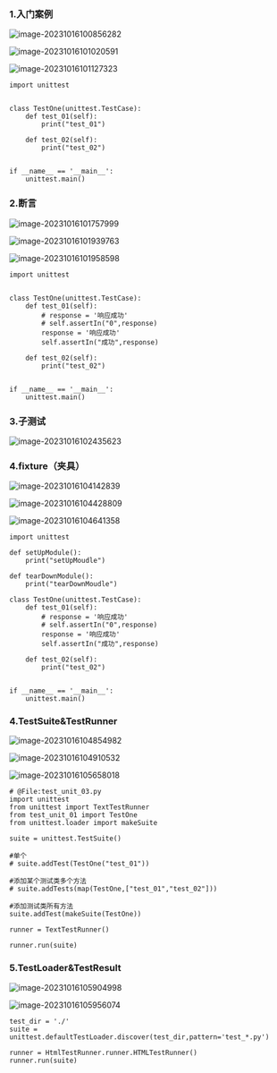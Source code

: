 ### 1.入门案例

![image-20231016100856282](C:\Users\林伟腾\AppData\Roaming\Typora\typora-user-images\image-20231016100856282.png)

![image-20231016101020591](C:\Users\林伟腾\AppData\Roaming\Typora\typora-user-images\image-20231016101020591.png)

![image-20231016101127323](C:\Users\林伟腾\AppData\Roaming\Typora\typora-user-images\image-20231016101127323.png)

```
import unittest


class TestOne(unittest.TestCase):
    def test_01(self):
        print("test_01")

    def test_02(self):
        print("test_02")


if __name__ == '__main__':
    unittest.main()
```



### 2.断言

![image-20231016101757999](C:\Users\林伟腾\AppData\Roaming\Typora\typora-user-images\image-20231016101757999.png)

![image-20231016101939763](C:\Users\林伟腾\AppData\Roaming\Typora\typora-user-images\image-20231016101939763.png)

![image-20231016101958598](C:\Users\林伟腾\AppData\Roaming\Typora\typora-user-images\image-20231016101958598.png)

```
import unittest


class TestOne(unittest.TestCase):
    def test_01(self):
        # response = '响应成功'
        # self.assertIn("0",response)
        response = '响应成功'
        self.assertIn("成功",response)

    def test_02(self):
        print("test_02")


if __name__ == '__main__':
    unittest.main()
```

### 3.子测试

![image-20231016102435623](C:\Users\林伟腾\AppData\Roaming\Typora\typora-user-images\image-20231016102435623.png)

### 4.fixture（夹具）

![image-20231016104142839](C:\Users\林伟腾\AppData\Roaming\Typora\typora-user-images\image-20231016104142839.png)

![image-20231016104428809](C:\Users\林伟腾\AppData\Roaming\Typora\typora-user-images\image-20231016104428809.png)

![image-20231016104641358](C:\Users\林伟腾\AppData\Roaming\Typora\typora-user-images\image-20231016104641358.png)

```
import unittest

def setUpModule():
    print("setUpMoudle")

def tearDownModule():
    print("tearDownMoudle")
    
class TestOne(unittest.TestCase):
    def test_01(self):
        # response = '响应成功'
        # self.assertIn("0",response)
        response = '响应成功'
        self.assertIn("成功",response)

    def test_02(self):
        print("test_02")


if __name__ == '__main__':
    unittest.main()
```

### 4.TestSuite&TestRunner

![image-20231016104854982](C:\Users\林伟腾\AppData\Roaming\Typora\typora-user-images\image-20231016104854982.png)

![image-20231016104910532](C:\Users\林伟腾\AppData\Roaming\Typora\typora-user-images\image-20231016104910532.png)

![image-20231016105658018](C:\Users\林伟腾\AppData\Roaming\Typora\typora-user-images\image-20231016105658018.png)

```
# @File:test_unit_03.py
import unittest
from unittest import TextTestRunner
from test_unit_01 import TestOne
from unittest.loader import makeSuite

suite = unittest.TestSuite()

#单个
# suite.addTest(TestOne("test_01"))

#添加某个测试类多个方法
# suite.addTests(map(TestOne,["test_01","test_02"]))

#添加测试类所有方法
suite.addTest(makeSuite(TestOne))

runner = TextTestRunner()

runner.run(suite)
```

### 5.TestLoader&TestResult

![image-20231016105904998](C:\Users\林伟腾\AppData\Roaming\Typora\typora-user-images\image-20231016105904998.png)

![image-20231016105956074](C:\Users\林伟腾\AppData\Roaming\Typora\typora-user-images\image-20231016105956074.png)

```
test_dir = './'
suite = unittest.defaultTestLoader.discover(test_dir,pattern='test_*.py')

runner = HtmlTestRunner.runner.HTMLTestRunner()
runner.run(suite)
```